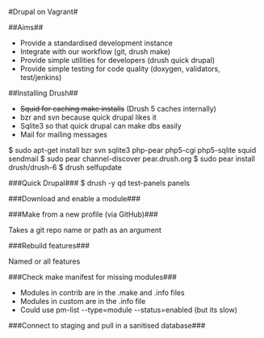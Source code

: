 #Drupal on Vagrant#

##Aims##

* Provide a standardised development instance
* Integrate with our workflow (git, drush make)
* Provide simple utilities for developers (drush quick drupal)
* Provide simple testing for code quality (doxygen, validators, test/jenkins)


##Installing Drush##

* ~~Squid for caching make installs~~ (Drush 5 caches internally)
* bzr and svn because quick drupal likes it
* Sqlite3 so that quick drupal can make dbs easily
* Mail for mailing messages

$ sudo apt-get install bzr svn sqlite3 php-pear php5-cgi php5-sqlite squid sendmail
$ sudo pear channel-discover pear.drush.org
$ sudo pear install drush/drush-6
$ drush selfupdate

###Quick Drupal###
$ drush  -y qd test-panels panels

###Download and enable a module###

###Make from a new profile (via GitHub)###

Takes a git repo name or path as an argument

###Rebuild features###

Named or all features

###Check make manifest for missing modules###

*   Modules in contrib are in the .make and .info files
*   Modules in custom are in the .info file
*	Could use pm-list --type=module --status=enabled (but its slow)

###Connect to staging and pull in a sanitised database###

